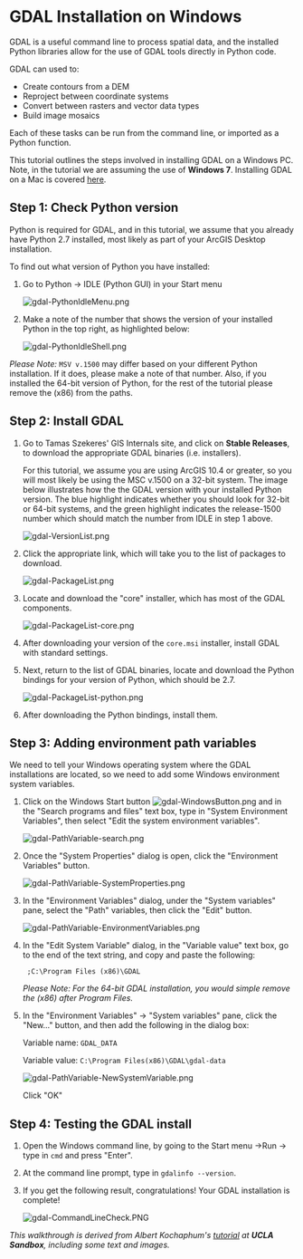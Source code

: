 # GDAL Installation on Windows

GDAL is a useful command line to process spatial data, and the installed Python libraries allow for the 
use of GDAL tools directly in Python code.

GDAL can used to:

  * Create contours from a DEM
  * Reproject between coordinate systems
  * Convert between rasters and vector data types
  * Build image mosaics

Each of these tasks can be run from the command line, or imported as a Python function.

This tutorial outlines the steps involved in installing GDAL on a Windows PC. Note, in the tutorial we
 are assuming the use of **Windows 7**. Installing GDAL on a Mac is covered [here](http://sandbox.idre.ucla.edu/?p=779).


## Step 1: Check Python version

Python is required for GDAL, and in this tutorial, we assume that you already have Python 2.7 installed,
most likely as part of your ArcGIS Desktop installation.

To find out what version of Python you have installed:

1. Go to Python -> IDLE (Python GUI) in your Start menu

    ![gdal-PythonIdleMenu.png]({{site.baseurl}}assets/images/gdal-PythonIdleMenu.png)

2. Make a note of the number that shows the version of your installed Python in the
top right, as highlighted below:

    ![gdal-PythonIdleShell.png]({{site.baseurl}}assets/images/gdal-PythonIdleShell.png)

*Please Note:* `MSV v.1500` may differ based on your different Python installation.  If it does,
please make a note of that number.  Also, if you installed the 64-bit version of Python, for the 
rest of the tutorial please remove the (x86) from the paths.

## Step 2: Install GDAL

1. Go to Tamas Szekeres' GIS Internals site, and click on **Stable Releases**, to download the appropriate 
GDAL binaries (i.e. installers).

    For this tutorial, we assume you are using ArcGIS 10.4 or greater, so you will most likely be using
    the MSC v.1500 on a 32-bit system. The image below illustrates how the the GDAL version with your 
    installed Python version.  The blue highlight indicates whether you should look for 32-bit or 64-bit
    systems, and the green highlight indicates the release-1500 number which should match the number from
    IDLE in step 1 above.

    ![gdal-VersionList.png]({{site.baseurl}}assets/images/gdal-VersionList.png)

2. Click the appropriate link, which will take you to the list of packages to download.

    ![gdal-PackageList.png]({{site.baseurl}}assets/images/gdal-PackageList.png)

3. Locate and download the "core" installer, which has most of the GDAL components.

    ![gdal-PackageList-core.png]({{site.baseurl}}assets/images/gdal-PackageList-core.png)

4. After downloading your version of the `core.msi` installer, install GDAL with standard settings.

5. Next, return to the list of GDAL binaries, locate and download the Python bindings for your version
of Python, which should be 2.7.

    ![gdal-PackageList-python.png]({{site.baseurl}}assets/images/gdal-PackageList-python.png)

6. After downloading the Python bindings, install them.

## Step 3: Adding environment path variables

We need to tell your Windows operating system where the GDAL installations are located, so we need
to add some Windows environment system variables. 

1. Click on the Windows Start button ![gdal-WindowsButton.png]({{site.baseurl}}assets/images/gdal-WindowsButton.png) 
and in the "Search programs and files" text box, type in "System Environment Variables", then select 
"Edit the system environment variables".

    ![gdal-PathVariable-search.png]({{site.baseurl}}assets/images/gdal-PathVariable-search.png)

2. Once the "System Properties" dialog is open, click the "Environment Variables" button.

    ![gdal-PathVariable-SystemProperties.png]({{site.baseurl}}assets/images/gdal-PathVariable-SystemProperties.png)

3. In the "Environment Variables" dialog, under the "System variables" pane, select the "Path" variables,
then click the "Edit" button.

    ![gdal-PathVariable-EnvironmentVariables.png]({{site.baseurl}}assets/images/gdal-PathVariable-EnvironmentVariables.png)

4. In the "Edit System Variable" dialog, in the "Variable value" text box, go to the end of the text string, and
copy and paste the following:

        ;C:\Program Files (x86)\GDAL

    *Please Note: For the 64-bit GDAL installation, you would simple remove the (x86) after Program Files.*

5. In the "Environment Variables" -> "System variables" pane, click the "New..." button, and then add the following
in the dialog box:

    Variable name: `GDAL_DATA`
    
    Variable value: `C:\Program Files(x86)\GDAL\gdal-data`

    ![gdal-PathVariable-NewSystemVariable.png]({{site.baseurl}}assets/images/gdal-PathVariable-NewSystemVariable.png)
    
    Click "OK"

## Step 4: Testing the GDAL install

1. Open the Windows command line, by going to the Start menu ->Run -> type in `cmd` and press "Enter". 

2. At the command line prompt, type in `gdalinfo --version`.

3. If you get the following result, congratulations!  Your GDAL installation is complete!

     ![gdal-CommandLineCheck.PNG]({{site.baseurl}}assets/images/gdal-CommandLineCheck.PNG)
        



*This walkthrough is derived from Albert Kochaphum's [tutorial](https://sandbox.idre.ucla.edu/sandbox/tutorials/installing-gdal-for-windows)
at **UCLA Sandbox**, including some text and images.*